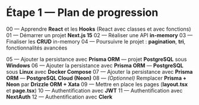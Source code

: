 # Étape 1 — Plan de progression

00 — Apprendre **React** et les **Hooks** (React avec classes et avec fonctions)
01 — Démarrer un projet **Next.js 15**
02 — Réaliser une API **in-memory**
03 — Finaliser les **CRUD** in-memory
04 — Poursuivre le projet : **pagination**, **tri**, fonctionnalités avancées

05 — Ajouter la persistance avec **Prisma ORM** — projet **PostgreSQL** sous **Windows**
06 — Ajouter la persistance avec **Prisma ORM** — **PostgreSQL** sous **Linux** avec **Docker Compose**
07 — Ajouter la persistance avec **Prisma ORM** — **PostgreSQL Cloud (Neon)**
08 — *(Optionnel)* Remplacer **Prisma + Neon** par **Drizzle ORM + Xata**
09 — Mettre en place les pages (**layout.tsx** et **page.tsx**)
10 — Authentification avec **JWT**
11 — Authentification avec **NextAuth**
12 — Authentification avec **Clerk**

